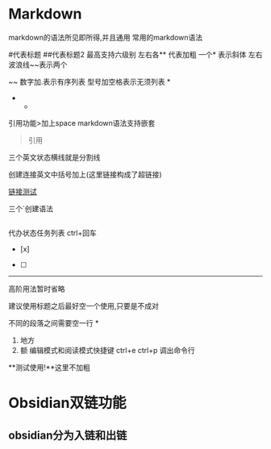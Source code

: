 <h1>Markdown</h1>
markdown的语法所见即所得,并且通用
常用的markdown语法

\#代表标题
\##代表标题2
最高支持六级别
左右各**
代表加粗
一个*
表示斜体
左右波浪线~~表示两个

~~
数字加.表示有序列表
型号加空格表示无须列表
* 
* *
引用功能>加上space
markdown语法支持嵌套
> 引用

三个英文状态横线就是分割线

创建连接英文中括号加上(这里链接构成了超链接)

[链接测试](www.baidu.com)


三个`创建语法
```shell
```

代办状态任务列表
ctrl+回车
- [x] 

- [ ] 
---
高阶用法暂时省略

建议使用标题之后最好空一个使用,只要是不成对

不同的段落之间需要空一行
* 

1. 地方
2. 额
编辑模式和阅读模式快捷键
ctrl+e
ctrl+p 调出命令行

**测试使用!**这里不加粗

# Obsidian双链功能
  
  ## obsidian分为入链和出链

